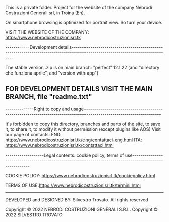 This is a private folder.
Project for the website of the company Nebrodi Costruzioni Generali srl, in Troina (En).

On smartphone browsing is optimized for portrait view. So turn your device.

VISIT THE WEBSITE OF THE COMPANY: https://www.nebrodicostruzionisrl.tk

------------Development details-------------------------------------------------------------------------------------------------------------------------------

The stable version .zip is on main branch: "perfect" 12.1.22
(and "directory che funziona aprile", and  "version with app")

FOR DEVELOPMENT DETAILS VISIT THE MAIN BRANCH, file "readme.txt"
--------------------------------------------------------------------------------------------------------------------------------------------------------------


--------------Right to copy and usage--------------------------------------------------------------------------------------------------------------------

It's forbidden to copy this directory, branches and parts of the site, to save it, to share it, to modify it without permission (except plugins like AOS)
Visit our page of contacts:
ENG: https://www.nebrodicostruzionisrl.tk/eng/contattaci-eng.html
ITA: https://www.nebrodicostruzionisrl.tk/contattaci.html




-------------------Legal contents: cookie policy, terms of use---------------------------------------------------------------------------------------------------------

COOKIE POLICY: https://www.nebrodicostruzionisrl.tk/cookiepolicy.html

TERMS OF USE:https://www.nebrodicostruzionisrl.tk/termini.html

-----------------------------------------------------------------------------------------------------------------------------------------------------------------

DEVELOPED and DESIGNED BY: Silvestro Trovato. All rights reserved


Copyright © 2022 NEBRODI COSTRUZIONI GENERALI S.R.L. 
Copyright © 2022 SILVESTRO TROVATO
